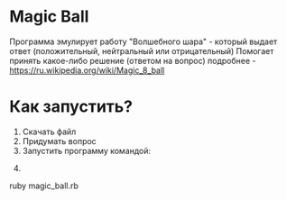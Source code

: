 # Magic Ball
Программа эмулирует работу "Волшебного шара" - который выдает ответ (положительный, нейтральный или отрицательный) Помогает принять какое-либо решение (ответом на вопрос) подробнее - https://ru.wikipedia.org/wiki/Magic_8_ball

# Как запустить?
1. Скачать файл
2. Придумать вопрос
3. Запустить программу командой:
4. ```
ruby magic_ball.rb
```
